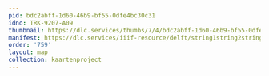 ```yaml
---
pid: bdc2abff-1d60-46b9-bf55-0dfe4bc30c31
idno: TRK-9207-A09
thumbnail: https://dlc.services/thumbs/7/4/bdc2abff-1d60-46b9-bf55-0dfe4bc30c31/full/400,339/0/default.jpg
manifest: https://dlc.services/iiif-resource/delft/string1string2string3/kaartenproject-2007/TRK-9207-A09
order: '759'
layout: map
collection: kaartenproject
---
```

